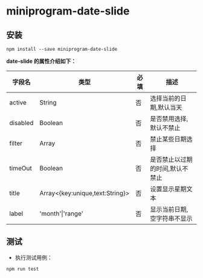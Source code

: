 # miniprogram-date-slide

## 安装

```
npm install --save miniprogram-date-slide
```

   **date-slide 的属性介绍如下：**

   | 字段名                | 类型    | 必填 | 描述                                      |
   | --------------------- | ------- | ---- | ----------------------------------------- |
   | active                    | String  | 否   | 选择当前的日期,默认当天                 |
   | disabled                 | Boolean | 否   | 是否禁用选择,默认不禁止 |
   | filter                | Array<String>  | 否   | 禁止某些日期选择    |
   | timeOut                 | Boolean  | 否   | 是否禁止以过期的时间,默认不禁止  |
   | title   | Array<{key:unique,text:String}> | 否   |  设置显示星期文本   |
   | label   | 'month'\|'range' | 否   |  显示当前日期,空字符串不显示   |

## 测试

* 执行测试用例：

```
npm run test
```
